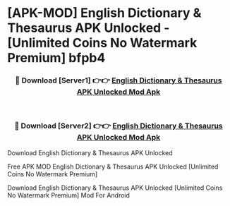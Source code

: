 # [APK-MOD] English Dictionary & Thesaurus APK Unlocked - [Unlimited Coins No Watermark Premium] bfpb4



<div align="center">
<h3>🔴 Download [Server1] 👉👉 <a href="https://momento.my/?title=English_Dictionary_&_Thesaurus_APK_Unlocked">English Dictionary & Thesaurus APK Unlocked Mod Apk</a></h3><br>

<h3>🔴 Download [Server2] 👉👉 <a href="https://momento.my/?title=English_Dictionary_&_Thesaurus_APK_Unlocked">English Dictionary & Thesaurus APK Unlocked Mod Apk</a></h3>
</div>



Download English Dictionary & Thesaurus APK Unlocked 

Free APK MOD English Dictionary & Thesaurus APK Unlocked [Unlimited Coins No Watermark Premium]

Download English Dictionary & Thesaurus APK Unlocked [Unlimited Coins No Watermark Premium] Mod For Android
